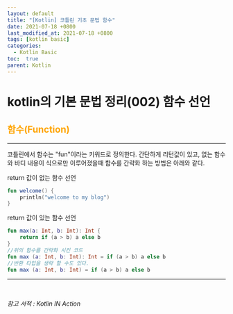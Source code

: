 ```yaml
---
layout: default
title: "[Kotlin] 코틀린 기초 문법 함수"
date: 2021-07-18 +0800
last_modified_at: 2021-07-18 +0800
tags: [kotlin basic]
categories:
  - Kotlin Basic
toc:  true
parent: Kotlin
---
```

# kotlin의 기본 문법 정리(002) 함수 선언

## <span style="color:orange">함수(Function)</span>
---
코틀린에서 함수는 "fun"이라는 키워드로 정의한다. 간단하게 리턴값이 있고, 없는 함수와 바디 내용이 식으로만 이루어졌을때 함수를 간략화 하는 방법은 아래와 같다.

return 값이 없는 함수 선언
```kotlin
fun welcome() {
    println("welcome to my blog")
}
```

return 값이 있는 함수 선언
```kotlin
fun max(a: Int, b: Int): Int {
    return if (a > b) a else b
}
//위의 함수를 간략화 시킨 코드
fun max (a: Int, b: Int): Int = if (a > b) a else b
//반환 타입을 생략 할 수도 있다.
fun max (a: Int, b: Int) = if (a > b) a else b
```

---

<br>

*참고 서적 : Kotlin IN Action*